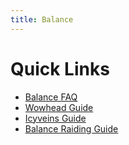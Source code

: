 ```yaml
---
title: Balance
---
```


Quick Links
===
 - [Balance FAQ](/balance/2020-12-08-9.0_FAQ)
 - [Wowhead Guide](https://www.wowhead.com/balance-druid-guide)
 - [Icyveins Guide](https://www.icy-veins.com/wow/balance-druid-pve-dps-guide)
 - [Balance Raiding Guide](/balance/2019-01-21-balance_raiding_guide)

